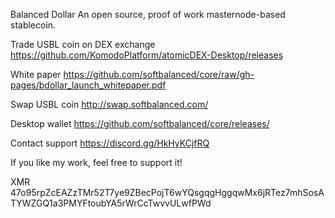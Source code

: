 
Balanced Dollar 
An open source, proof of work masternode-based stablecoin.

Trade USBL coin on DEX exchange https://github.com/KomodoPlatform/atomicDEX-Desktop/releases

White paper https://github.com/softbalanced/core/raw/gh-pages/bdollar_launch_whitepaper.pdf

Swap USBL coin http://swap.softbalanced.com/

Desktop wallet https://github.com/softbalanced/core/releases/

Contact support https://discord.gg/HkHyKCjfRQ

If you like my work, feel free to support it!

XMR 47o95rpZcEAZzTMr52T7ye9ZBecPojT6wYQsgqgHggqwMx6jRTez7mhSosATYWZGQ1a3PMYFtoubYA5rWrCcTwvvULwfPWd
